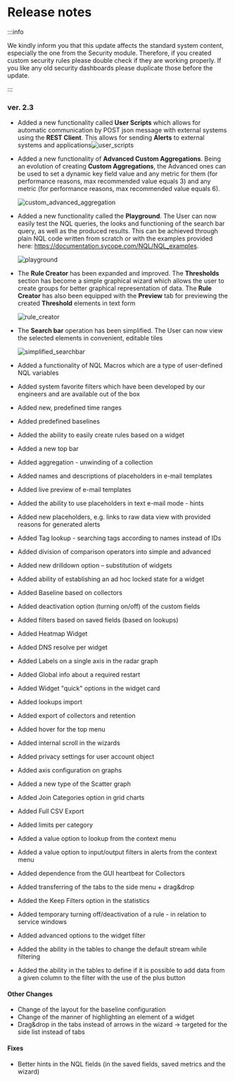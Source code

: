 # Release notes

:::info

We kindly inform you that this update affects the standard system content, especially the one from the Security module. Therefore, if you created custom security rules please double check if they are working properly. If you like any old security dashboards please duplicate those before the update.

:::

### ver. 2.3

- Added a new functionality called **User Scripts** which allows for automatic communication by POST json message with external systems using the **REST Client**. This allows for sending **Alerts** to external systems and applications![user_scripts](assets_07-Release%20notes/user_scripts.jpg)

- Added a new functionality of **Advanced Custom Aggregations**. Being an evolution of creating **Custom Aggregations**, the Advanced ones can be used to set a dynamic key field value and any metric for them (for performance reasons, max recommended value equals 3) and any metric (for performance reasons, max recommended value equals 6). 

  ![custom_advanced_aggregation](assets_07-Release%20notes/custom_advanced_aggregation.jpg)

  
  
- Added a new functionality called the **Playground**. The User can now easily test the NQL queries, the looks and functioning of the search bar query, as well as the produced results. This can be achieved through plain NQL code written from scratch or with the examples provided here: https://documentation.sycope.com/NQL/NQL_examples. 
  
  ![playground](assets_07-Release%20notes/playground.jpg)
  
- The **Rule Creator** has been expanded and improved. The **Thresholds** section has become a simple graphical wizard which allows the user to create groups for better graphical representation of data. The **Rule Creator** has also been equipped with the **Preview** tab for previewing the created **Threshold** elements in text form

  ![rule_creator](assets_07-Release%20notes/rule_creator.jpg)

- The **Search bar** operation has been simplified. The User can now view the selected elements in convenient, editable tiles

  ![simplified_searchbar](assets_07-Release%20notes/simplified_searchbar.jpg)

- Added a functionality of NQL Macros which are a type of user-defined NQL variables

- Added system favorite filters which have been developed by our engineers and are available out of the box   

- Added new, predefined time ranges

- Added predefined baselines

- Added the ability to easily create rules based on a widget

- Added a new top bar

- Added aggregation - unwinding of a collection

- Added names and descriptions of placeholders in e-mail templates

- Added live preview of e-mail templates

- Added the ability to use placeholders in text e-mail mode - hints

- Added new placeholders, e.g. links to raw data view with provided reasons for generated alerts

- Added Tag lookup - searching tags according to names instead of IDs

- Added division of comparison operators into simple and advanced

- Added new drilldown option – substitution of widgets

- Added ability of establishing an ad hoc locked state for a widget

- Added Baseline based on collectors

- Added deactivation option (turning on/off) of the custom fields

- Added filters based on saved fields (based on lookups)

- Added Heatmap Widget

- Added DNS resolve per widget

- Added Labels on a single axis in the radar graph

- Added Global info about a required restart

- Added Widget "quick" options in the widget card 

- Added lookups import

- Added export of collectors and retention

- Added hover for the top menu

- Added internal scroll in the wizards

- Added privacy settings for user account object 

- Added axis configuration on graphs

- Added a new type of the Scatter graph

- Added Join Categories option in grid charts

- Added Full CSV Export

- Added limits per category

- Added a value option to lookup from the context menu

- Added a value option to input/output filters in alerts from the context menu

- Added dependence from the GUI heartbeat for Collectors

- Added transferring of the tabs to the side menu + drag&drop

- Added the Keep Filters option in the statistics

- Added temporary turning off/deactivation of a rule - in relation to service windows

- Added advanced options to the widget filter

- Added the ability in the tables to change the default stream while filtering

- Added the ability in the tables to define if it is possible to add data from a given column to the filter with the use of the plus button

  

#### Other Changes

- Change of the layout for the baseline configuration
- Change of the manner of highlighting an element of a widget
- Drag&drop in the tabs instead of arrows in the wizard -> targeted for the side list instead of tabs



#### Fixes

- Better hints in the NQL fields (in the saved fields, saved metrics and the wizard)


